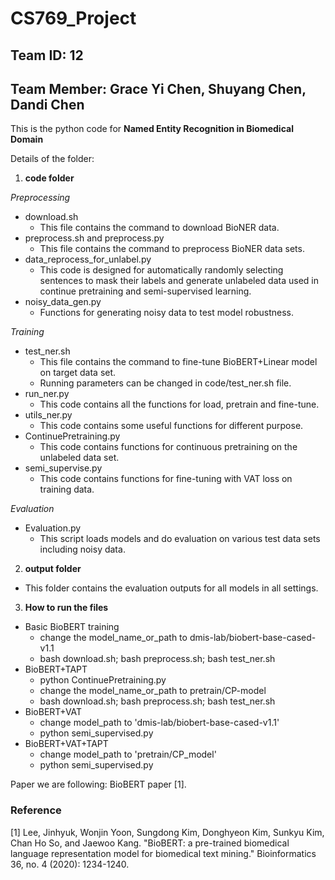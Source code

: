 # CS769_Project
## Team ID: 12
## Team Member: Grace Yi Chen, Shuyang Chen, Dandi Chen

This is the python code for **Named Entity Recognition in Biomedical Domain**

Details of the folder:

1. **code folder**

 *Preprocessing*
 * download.sh
    + This file contains the command to download BioNER data.
 * preprocess.sh and preprocess.py
    + This file contains the command to preprocess BioNER data sets.
 * data_reprocess_for_unlabel.py
    + This code is designed for automatically randomly selecting sentences to mask their labels and generate unlabeled data used in continue pretraining and semi-supervised learning.
 * noisy_data_gen.py
    + Functions for generating noisy data to test model robustness. 
 
 *Training*
 * test_ner.sh
    + This file contains the command to fine-tune BioBERT+Linear model on target data set.
    + Running parameters can be changed in code/test_ner.sh file. 
 * run_ner.py
    + This code contains all the functions for load, pretrain and fine-tune.
 * utils_ner.py
    + This code contains some useful functions for different purpose.
 * ContinuePretraining.py
    + This code contains functions for continuous pretraining on the unlabeled data set.
 * semi_supervise.py
    + This code contains functions for fine-tuning with VAT loss on training data.
 
 *Evaluation*
 * Evaluation.py
    + This script loads models and do evaluation on various test data sets including noisy data.

2. **output folder**
 * This folder contains the evaluation outputs for all models in all settings.

3. **How to run the files**
 * Basic BioBERT training
    + change the model_name_or_path to dmis-lab/biobert-base-cased-v1.1
    + bash download.sh; bash preprocess.sh; bash test_ner.sh
 * BioBERT+TAPT
    + python ContinuePretraining.py
    + change the model_name_or_path to pretrain/CP-model
    + bash download.sh; bash preprocess.sh; bash test_ner.sh
 * BioBERT+VAT
    + change model_path to 'dmis-lab/biobert-base-cased-v1.1'
    + python semi_supervised.py
 * BioBERT+VAT+TAPT
    + change model_path to 'pretrain/CP_model'
    + python semi_supervised.py

Paper we are following: BioBERT paper [1]. 

### Reference

[1] Lee, Jinhyuk, Wonjin Yoon, Sungdong Kim, Donghyeon Kim, Sunkyu Kim, Chan Ho So, and Jaewoo Kang. "BioBERT: a pre-trained biomedical language representation model for biomedical text mining." Bioinformatics 36, no. 4 (2020): 1234-1240.
